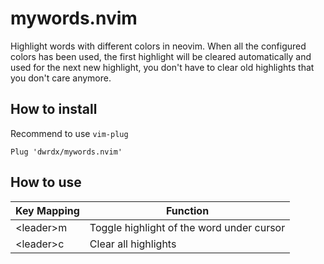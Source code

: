 # mywords.nvim
Highlight words with different colors in neovim. When all the configured colors has been used, the first highlight 
will be cleared automatically and used for the next new highlight, you don't have to clear old highlights that 
you don't care anymore.


## How to install

Recommend to use `vim-plug`

```
Plug 'dwrdx/mywords.nvim' 
```


## How to use

|Key Mapping|Function|
|-----------|--------|
| \<leader\>m | Toggle highlight of the word under cursor|
| \<leader\>c | Clear all highlights|

